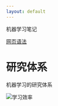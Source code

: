 ```yaml
---
layout: default
---
```


机器学习笔记

[网页语法](./topic_lecture.html)

# 研究体系

机器学习的研究体系

![学习效率](https://picgo-1256827888.cos.ap-beijing.myqcloud.com/noteimages/image-20221122101600916.png)